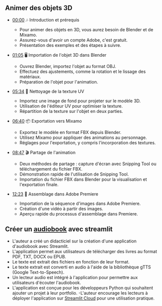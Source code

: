 ## Animer des objets 3D
- [00:00](https://www.youtube.com/watch?v=M5CexnLe4dg&t=0s) 🎶 Introduction et prérequis

  - Pour animer des objets en 3D, vous aurez besoin de Blender et de Mixamo.
  - Assurez-vous d'avoir un compte Adobe, c'est gratuit.
  - Présentation des exemples et des étapes à suivre.


- [01:05](https://www.youtube.com/watch?v=M5CexnLe4dg&t=65s) 🖥️ Importation de l'objet 3D dans Blender

  - Ouvrez Blender, importez l'objet au format OBJ.
  - Effectuez des ajustements, comme la rotation et le lissage des matériaux.
  - Préparation de l'objet pour l'animation.


- [05:34](https://www.youtube.com/watch?v=M5CexnLe4dg&t=334s) 🎨 Nettoyage de la texture UV

  - Importez une image de fond pour projeter sur le modèle 3D.
  - Utilisation de l'éditeur UV pour optimiser la texture.
  - Répartition de la texture sur l'objet en deux parties.


- [06:40](https://www.youtube.com/watch?v=M5CexnLe4dg&t=400s) 📦 Exportation vers Mixamo

  - Exportez le modèle en format FBX depuis Blender.
  - Utilisez Mixamo pour appliquer des animations au personnage.
  - Réglages pour l'exportation, y compris l'incorporation des textures.


- [08:47](https://www.youtube.com/watch?v=M5CexnLe4dg&t=527s) 🎬 Partage de l'animation

  - Deux méthodes de partage : capture d'écran avec Snipping Tool ou téléchargement du fichier FBX.
  - Démonstration rapide de l'utilisation de Snipping Tool.
  - Importation du fichier FBX dans Blender pour la visualisation et l'exportation finale.


- [12:23](https://www.youtube.com/watch?v=M5CexnLe4dg&t=743s) 🎥 Assemblage dans Adobe Premiere

  - Importation de la séquence d'images dans Adobe Premiere.
  - Création d'une vidéo à partir des images.
  - Aperçu rapide du processus d'assemblage dans Premiere.
 
## Créer un [audiobook](https://blog.finxter.com/how-i-created-an-audiobook-app-with-streamlit/) avec streamlit
- L'auteur a créé un didacticiel sur la création d'une application d'audiobook avec Streamlit.
- L'application permet aux utilisateurs de télécharger des livres au format PDF, TXT, DOCX ou EPUB.
- Le texte est extrait des fichiers en fonction de leur format.
- Le texte extrait est converti en audio à l'aide de la bibliothèque gTTS (Google Text-to-Speech).
- Un lecteur audio est intégré à l'application pour permettre aux utilisateurs d'écouter l'audiobook.
- L'application est conçue pour les développeurs Python qui souhaitent ajouter un projet à leur portfolio.
-L'auteur encourage les lecteurs à déployer l'application sur [Streamlit Cloud](https://sree369nidhi-audiobook-pdf-to-audiobook-42v3t3.streamlit.app/) pour une utilisation pratique.
